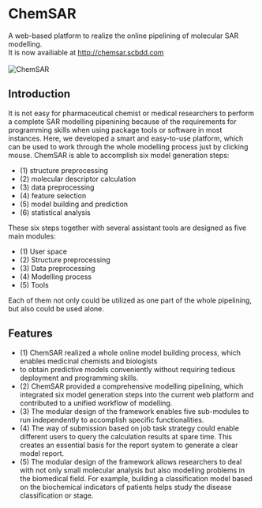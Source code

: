 # ChemSAR
A web-based platform to realize the online pipelining of molecular SAR modelling.<br>
It is now availiable at http://chemsar.scbdd.com<br/>
<br/>
![ChemSAR](http://chemsar.scbdd.com/static/img/home/modellab3.jpg)

## Introduction
It is not easy for pharmaceutical chemist or medical researchers to perform a complete SAR modelling pipenining
because of the requirements for programming skills when using package tools or software in most instances. Here, we developed a
smart and easy-to-use platform, which can be used to work through the whole modelling process just by clicking mouse.  ChemSAR is able to accomplish six model generation steps: <br>

* (1) structure preprocessing
* (2) molecular descriptor calculation
* (3) data preprocessing
* (4) feature selection
* (5) model building and prediction
* (6) statistical analysis

These six steps together with several assistant tools are designed as five main modules: 

* (1) User space
* (2) Structure preprocessing
* (3) Data preprocessing
* (4) Modelling process
* (5) Tools

Each of them not only could be utilized as one part of the whole pipelining, but also could be used alone.

## Features
* (1) ChemSAR realized a whole online model building process, which enables medicinal chemists and biologists
* to obtain predictive models conveniently without requiring tedious deployment and programming skills. 
* (2) ChemSAR provided a comprehensive modelling pipelining, which integrated six model generation steps into the current web
platform and contributed to a unified workflow of modelling. 
* (3) The modular design of the framework enables five sub-modules 
to run independently to accomplish specific functionalities. 
* (4) The way of submission based on job task strategy could enable different users to query the calculation 
results at spare time. This creates an essential basis for the report system to generate a clear model report.
* (5) The modular design of the framework allows researchers to deal with not only small molecular analysis but 
also modelling problems in the biomedical field. For example, building a classification model based on the biochemical
indicators of patients helps study the disease classification or stage.

